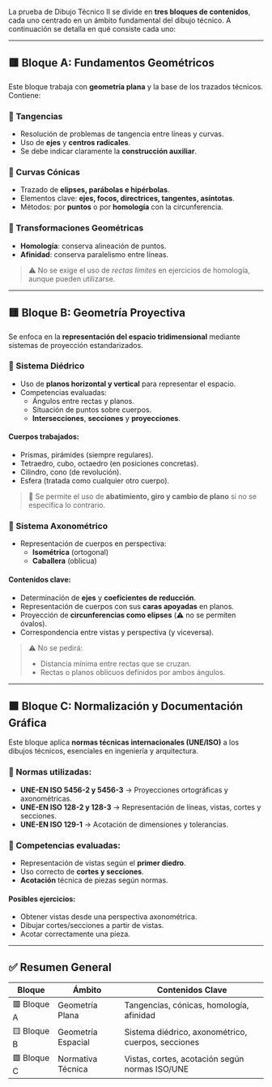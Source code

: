 La prueba de Dibujo Técnico II se divide en **tres bloques de contenidos**, cada uno centrado en un ámbito fundamental del dibujo técnico. A continuación se detalla en qué consiste cada uno:

---

## 🟥 Bloque A: Fundamentos Geométricos

Este bloque trabaja con **geometría plana** y la base de los trazados técnicos. Contiene:

### 🔹 Tangencias
- Resolución de problemas de tangencia entre líneas y curvas.
- Uso de **ejes** y **centros radicales**.
- Se debe indicar claramente la **construcción auxiliar**.

### 🔹 Curvas Cónicas
- Trazado de **elipses, parábolas e hipérbolas**.
- Elementos clave: **ejes, focos, directrices, tangentes, asíntotas**.
- Métodos: por **puntos** o por **homología** con la circunferencia.

### 🔹 Transformaciones Geométricas
- **Homología**: conserva alineación de puntos.
- **Afinidad**: conserva paralelismo entre líneas.

> ⚠️ No se exige el uso de *rectas límites* en ejercicios de homología, aunque pueden utilizarse.

---

## 🟨 Bloque B: Geometría Proyectiva

Se enfoca en la **representación del espacio tridimensional** mediante sistemas de proyección estandarizados.

### 🔹 Sistema Diédrico
- Uso de **planos horizontal y vertical** para representar el espacio.
- Competencias evaluadas:
  - Ángulos entre rectas y planos.
  - Situación de puntos sobre cuerpos.
  - **Intersecciones**, **secciones** y **proyecciones**.

#### Cuerpos trabajados:
- Prismas, pirámides (siempre regulares).
- Tetraedro, cubo, octaedro (en posiciones concretas).
- Cilindro, cono (de revolución).
- Esfera (tratada como cualquier otro cuerpo).

> 📝 Se permite el uso de **abatimiento, giro y cambio de plano** si no se especifica lo contrario.

### 🔹 Sistema Axonométrico
- Representación de cuerpos en perspectiva:
  - **Isométrica** (ortogonal)
  - **Caballera** (oblicua)

#### Contenidos clave:
- Determinación de **ejes** y **coeficientes de reducción**.
- Representación de cuerpos con sus **caras apoyadas** en planos.
- Proyección de **circunferencias como elipses** (⚠️ no se permiten óvalos).
- Correspondencia entre vistas y perspectiva (y viceversa).

> ⚠️ No se pedirá:
> - Distancia mínima entre rectas que se cruzan.
> - Rectas o planos oblicuos definidos por ambos ángulos.

---

## 🟩 Bloque C: Normalización y Documentación Gráfica

Este bloque aplica **normas técnicas internacionales (UNE/ISO)** a los dibujos técnicos, esenciales en ingeniería y arquitectura.

### 🔹 Normas utilizadas:
- **UNE-EN ISO 5456-2 y 5456-3** → Proyecciones ortográficas y axonométricas.
- **UNE-EN ISO 128-2 y 128-3** → Representación de líneas, vistas, cortes y secciones.
- **UNE-EN ISO 129-1** → Acotación de dimensiones y tolerancias.

### 🔹 Competencias evaluadas:
- Representación de vistas según el **primer diedro**.
- Uso correcto de **cortes y secciones**.
- **Acotación** técnica de piezas según normas.

#### Posibles ejercicios:
- Obtener vistas desde una perspectiva axonométrica.
- Dibujar cortes/secciones a partir de vistas.
- Acotar correctamente una pieza.

---

## ✅ Resumen General

| **Bloque**  | **Ámbito**         | **Contenidos Clave**                               |
| ----------- | ------------------ | -------------------------------------------------- |
| 🟥 Bloque A | Geometría Plana    | Tangencias, cónicas, homología, afinidad           |
| 🟨 Bloque B | Geometría Espacial | Sistema diédrico, axonométrico, cuerpos, secciones |
| 🟩 Bloque C | Normativa Técnica  | Vistas, cortes, acotación según normas ISO/UNE     |

